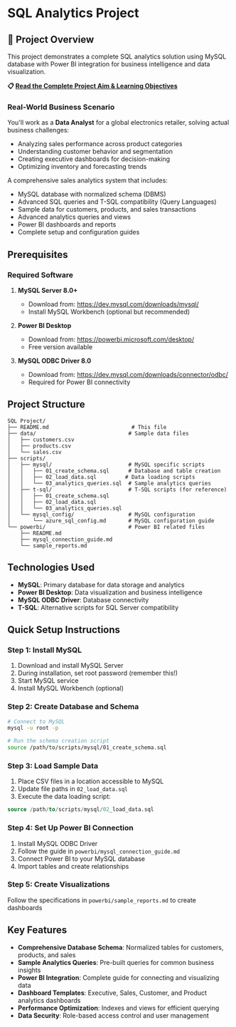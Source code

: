 # SQL Analytics Project

## 🎯 Project Overview

This project demonstrates a complete SQL analytics solution using MySQL database with Power BI integration for business intelligence and data visualization. 

**📋 [Read the Complete Project Aim & Learning Objectives](PROJECT_AIM.md)**

### Real-World Business Scenario
You'll work as a **Data Analyst** for a global electronics retailer, solving actual business challenges:
- Analyzing sales performance across product categories
- Understanding customer behavior and segmentation  
- Creating executive dashboards for decision-making
- Optimizing inventory and forecasting trends

A comprehensive sales analytics system that includes:
- MySQL database with normalized schema (DBMS)
- Advanced SQL queries and T-SQL compatibility (Query Languages)
- Sample data for customers, products, and sales transactions
- Advanced analytics queries and views
- Power BI dashboards and reports
- Complete setup and configuration guides

## Prerequisites

### Required Software
1. **MySQL Server 8.0+**
   - Download from: https://dev.mysql.com/downloads/mysql/
   - Install MySQL Workbench (optional but recommended)

2. **Power BI Desktop**
   - Download from: https://powerbi.microsoft.com/desktop/
   - Free version available

3. **MySQL ODBC Driver 8.0**
   - Download from: https://dev.mysql.com/downloads/connector/odbc/
   - Required for Power BI connectivity

## Project Structure

```
SQL Project/
├── README.md                          # This file
├── data/                             # Sample data files
│   ├── customers.csv
│   ├── products.csv
│   └── sales.csv
├── scripts/
│   ├── mysql/                        # MySQL specific scripts
│   │   ├── 01_create_schema.sql      # Database and table creation
│   │   ├── 02_load_data.sql         # Data loading scripts
│   │   └── 03_analytics_queries.sql  # Sample analytics queries
│   ├── t-sql/                        # T-SQL scripts (for reference)
│   │   ├── 01_create_schema.sql
│   │   ├── 02_load_data.sql
│   │   └── 03_analytics_queries.sql
│   └── mysql_config/                 # MySQL configuration
│       └── azure_sql_config.md       # MySQL configuration guide
└── powerbi/                          # Power BI related files
    ├── README.md
    ├── mysql_connection_guide.md
    └── sample_reports.md
```

## Technologies Used

- **MySQL**: Primary database for data storage and analytics
- **Power BI Desktop**: Data visualization and business intelligence
- **MySQL ODBC Driver**: Database connectivity
- **T-SQL**: Alternative scripts for SQL Server compatibility

## Quick Setup Instructions

### Step 1: Install MySQL
1. Download and install MySQL Server
2. During installation, set root password (remember this!)
3. Start MySQL service
4. Install MySQL Workbench (optional)

### Step 2: Create Database and Schema
```bash
# Connect to MySQL
mysql -u root -p

# Run the schema creation script
source /path/to/scripts/mysql/01_create_schema.sql
```

### Step 3: Load Sample Data
1. Place CSV files in a location accessible to MySQL
2. Update file paths in `02_load_data.sql`
3. Execute the data loading script:
```sql
source /path/to/scripts/mysql/02_load_data.sql
```

### Step 4: Set Up Power BI Connection
1. Install MySQL ODBC Driver
2. Follow the guide in `powerbi/mysql_connection_guide.md`
3. Connect Power BI to your MySQL database
4. Import tables and create relationships

### Step 5: Create Visualizations
Follow the specifications in `powerbi/sample_reports.md` to create dashboards

## Key Features

- **Comprehensive Database Schema**: Normalized tables for customers, products, and sales
- **Sample Analytics Queries**: Pre-built queries for common business insights
- **Power BI Integration**: Complete guide for connecting and visualizing data
- **Dashboard Templates**: Executive, Sales, Customer, and Product analytics dashboards
- **Performance Optimization**: Indexes and views for efficient querying
- **Data Security**: Role-based access control and user management
